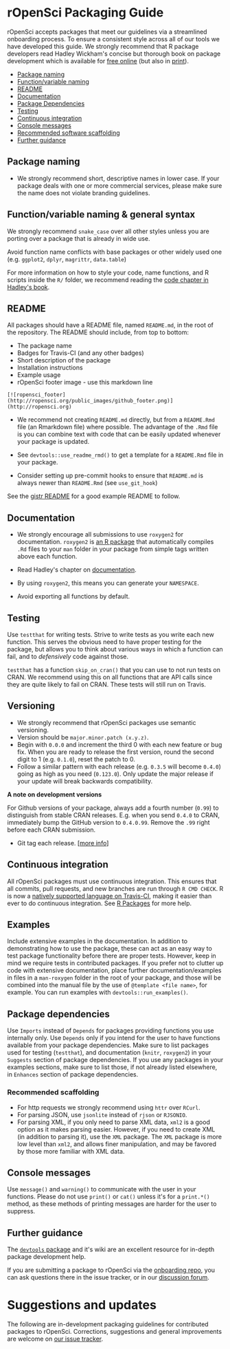 # rOpenSci Packaging Guide

rOpenSci accepts packages that meet our guidelines via a streamlined onboarding process. To ensure a consistent style across all of our tools we have developed this guide. We strongly recommend that R package developers read Hadley Wickham's concise but thorough book on package development which is available for [free online](http://r-pkgs.had.co.nz/) (but also in [print](http://www.amazon.com/dp/1491910593/ref=cm_sw_su_dp?tag=r-pkgs-20)).

* [Package naming](#pkgnaming)
* [Function/variable naming](#funvar)
* [README](#rme)
* [Documentation](#docs)
* [Package Dependencies](#deps)
* [Testing](#testing)
* [Continuous integration](#ci)
* [Console messages](#messages)
* [Recommended software scaffolding](#tools)
* [Further guidance](#further)

## <a href="#pkgnaming" name="pkgnaming"></a> Package naming

* We strongly recommend short, descriptive names in lower case. If your package deals with one or more commercial services, please make sure the name does not violate branding guidelines. 

## <a href="#funvar" name="funvar"></a> Function/variable naming & general syntax

We strongly recommend `snake_case` over all other styles unless you are porting over a package that is already in wide use. 

Avoid function name conflicts with base packages or other widely used one (e.g. `ggplot2`, `dplyr`, `magrittr`, `data.table`)

For more information on how to style your code, name functions, and R scripts inside the `R/` folder, we recommend reading the [code chapter in Hadley's book](http://r-pkgs.had.co.nz/r.html).

## <a href="#rme" name="rme"></a> README

All packages should have a README file, named `README.md`, in the root of the repository. The README should include, from top to bottom:

* The package name
* Badges for Travis-CI (and any other badges)
* Short description of the package
* Installation instructions
* Example usage
* rOpenSci footer image - use this markdown line

```
[![ropensci_footer](http://ropensci.org/public_images/github_footer.png)](http://ropensci.org)
```

* We recommend not creating `README.md` directly, but from a `README.Rmd` file (an Rmarkdown file) where possible. The advantage of the `.Rmd` file is you can combine text with code that can be easily updated whenever your package is updated. 

* See `devtools::use_readme_rmd()` to get a template for a `README.Rmd` file in your package.

* Consider setting up pre-commit hooks to ensure that `README.md` is always newer than `README.Rmd` (see `use_git_hook`)

See the [gistr README](https://github.com/ropensci/gistr#gistr) for a good example README to follow.


## <a href="#docs" name="docs"></a> Documentation

* We strongly encourage all submissions to use `roxygen2` for documentation.  `roxygen2` is [an R package](http://cran.r-project.org/web/packages/roxygen2/index.html) that automatically compiles `.Rd` files to your `man` folder in your package from simple tags written above each function.

* Read Hadley's chapter on [documentation](http://r-pkgs.had.co.nz/man.html).

* By using `roxygen2`, this means you can generate your `NAMESPACE`. 

* Avoid exporting all functions by default. 


## <a href="#testing" name="testing"></a> Testing

Use `testthat` for writing tests. Strive to write tests as you write each new function. This serves the obvious need to have proper testing for the package, but allows you to think about various ways in which a function can fail, and to _defensively_ code against those.

`testthat` has a function `skip_on_cran()` that you can use to not run tests on CRAN. We recommend using this on all functions that are API calls since they are quite likely to fail on CRAN. These tests will still run on Travis.


## <a href="#ver" name="ver"></a> Versioning

* We strongly recommend that rOpenSci packages use semantic versioning.
* Version should be `major.minor.patch (x.y.z)`.
* Begin with `0.0.0` and increment the third 0 with each new feature or bug fix. When you are ready to release the first version, round the second digit to 1 (e.g. `0.1.0`), reset the patch to 0.
* Follow a similar pattern with each release (e.g. `0.3.5` will become `0.4.0`) going as high as you need (`0.123.0`). Only update the major release if your update will break backwards compatibility.

__A note on development versions__

For Github versions of your package, always add a fourth number (`0.99`) to distinguish from stable CRAN releases. E.g. when you send `0.4.0` to CRAN, immediately bump the GitHub version to `0.4.0.99`. Remove the `.99` right before each CRAN submission.

* Git tag each release. [[more info](http://marker.to/ZYd3kZ)] 

## <a href="#ci" name="ci"></a> Continuous integration

All rOpenSci packages must use continuous integration. This ensures that all commits, pull requests, and new branches are run through `R CMD CHECK`. R is now a [natively supported language on Travis-CI](http://blog.travis-ci.com/2015-02-26-test-your-r-applications-on-travis-ci/), making it easier than ever to do continuous integration. See [R Packages](http://marker.to/NEr8Bd) for more help. 


## <a href="#egs" name="egs"></a> Examples

Include extensive examples in the documentation. In addition to demonstrating how to use the package, these can act as an easy way to test package functionality before there are proper tests. However, keep in mind we require tests in contributed packages. If you prefer not to clutter up code with extensive documentation, place further documentation/examples in files in a `man-roxygen` folder in the root of your package, and those will be combined into the manual file by the use of `@template <file name>`, for example. You can run examples with `devtools::run_examples()`. 


## <a href="#deps" name="deps"></a> Package dependencies

Use `Imports` instead of `Depends` for packages providing functions you use internally only. Use `Depends` only if you intend for the user to have functions available from your package dependencies. Make sure to list packages used for testing (`testthat`), and documentation (`knitr`, `roxygen2`) in your `Suggests` section of package dependencies. If you use any packages in your examples sections, make sure to list those, if not already listed elsewhere, in `Enhances` section of package dependencies. 


### <a href="#tools" name="tools"></a> Recommended scaffolding


* For http requests we strongly recommend using `httr` over `RCurl`. 
* For parsing JSON, use `jsonlite` instead of `rjson` or `RJSONIO`. 
* For parsing XML, if you only need to parse XML data, `xml2` is a good option as it makes parsing easier. However, if you need to create XML (in addition to parsing it), use the `XML` package. The `XML` package is more low level than `xml2`, and allows finer manipulation, and may be favored by those more familiar with XML data. 


## <a href="#messages" name="messages"></a> Console messages

Use `message()` and `warning()` to communicate with the user in your functions. Please do not use `print()` or `cat()` unless it's for a `print.*()` method, as these methods of printing messages are harder for the user to suppress.


## <a href="#further" name="further"></a> Further guidance

The [`devtools` package](https://github.com/hadley/devtools) and it's wiki are an excellent resource for in-depth package development help.

If you are submitting a package to rOpenSci via the [onboarding repo](https://github.com/ropensci/onboarding), you can ask questions there in the issue tracker, or in our [discussion forum](https://discuss.ropensci.org/).

# Suggestions and updates

The following are in-development packaging guidelines for contributed packages to rOpenSci. Corrections, suggestions and general improvements are welcome on  [our issue tracker](https://github.com/ropensci/packaging_guide/issues).
